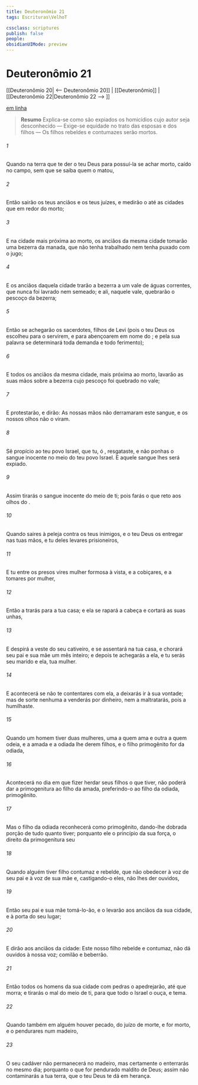 ```yaml
---
title: Deuteronômio 21
tags: Escrituras\VelhoT

cssclass: scriptures
publish: false
people:
obsidianUIMode: preview
---
```


# Deuteronômio 21
[[Deuteronômio 20| <-- Deuteronômio 20]] | [[Deuteronômio]] | [[Deuteronômio 22|Deuteronômio 22 --> ]]

[em linha](https://churchofjesuschrist.org/study/scriptures/ot/deut/21?lang=por)

> __Resumo__
Explica-se como são expiados os homicídios cujo autor seja desconhecido — Exige-se equidade no trato das esposas e dos filhos — Os filhos rebeldes e contumazes serão mortos.

###### 1 
Quando na terra que te der o  teu Deus para possuí-la se achar  morto, caído no campo, sem que se saiba quem o matou,

###### 2 
Então sairão os teus anciãos e os teus juízes, e medirão o  até as cidades que  em redor do morto;

###### 3 
E na cidade mais próxima ao morto, os anciãos da mesma cidade tomarão uma bezerra da manada, que não tenha trabalhado nem tenha puxado com o jugo;

###### 4 
E os anciãos daquela cidade trarão a bezerra a um vale de águas correntes, que nunca foi lavrado nem semeado; e ali, naquele vale, quebrarão o pescoço da bezerra;

###### 5 
Então se achegarão os sacerdotes, filhos de Levi (pois o  teu Deus os escolheu para o servirem, e para abençoarem em nome do ; e pela sua palavra se determinará toda demanda e todo ferimento);

###### 6 
E todos os anciãos da mesma cidade, mais próxima ao morto, lavarão as suas mãos sobre a bezerra cujo pescoço foi quebrado no vale;

###### 7 
E protestarão, e dirão: As nossas mãos não derramaram este sangue, e os nossos olhos não o viram.

###### 8 
Sê propício ao teu povo Israel, que tu, ó , resgataste, e não ponhas o sangue inocente no meio do teu povo Israel. E aquele sangue lhes será expiado.

###### 9 
Assim tirarás o sangue inocente do meio de ti; pois farás o que  reto aos olhos do .

###### 10 
Quando saires à peleja contra os teus inimigos, e o  teu Deus os entregar nas tuas mãos, e tu deles levares prisioneiros,

###### 11 
E tu entre os presos vires  mulher formosa à vista, e a cobiçares, e a tomares por mulher,

###### 12 
Então a trarás para a tua casa; e ela se rapará a cabeça e cortará as suas unhas,

###### 13 
E despirá a veste do seu cativeiro, e se assentará na tua casa, e chorará seu pai e sua mãe um mês inteiro; e depois te achegarás a ela, e tu serás seu marido e ela, tua mulher.

###### 14 
E acontecerá  se não te contentares com ela, a deixarás ir à sua vontade; mas de sorte nenhuma a venderás por dinheiro, nem a maltratarás, pois a humilhaste.

###### 15 
Quando um homem tiver duas mulheres, uma a quem ama e outra a quem odeia, e a amada e a odiada lhe derem filhos, e o filho primogênito for da odiada,

###### 16 
Acontecerá  no dia em que fizer herdar seus filhos o que tiver, não poderá dar a primogenitura ao filho da amada, preferindo-o ao filho da odiada,  primogênito.

###### 17 
Mas o filho da odiada reconhecerá como primogênito, dando-lhe dobrada porção de tudo quanto tiver; porquanto ele  o princípio da sua força, o direito da primogenitura seu 

###### 18 
Quando alguém tiver  filho contumaz e rebelde, que não obedecer à voz de seu pai e à voz de sua mãe e, castigando-o eles, não lhes der ouvidos,

###### 19 
Então seu pai e sua mãe tomá-lo-ão, e o levarão aos anciãos da sua cidade, e à porta do seu lugar;

###### 20 
E dirão aos anciãos da cidade: Este nosso filho  rebelde e contumaz, não dá ouvidos à nossa voz;  comilão e beberrão.

###### 21 
Então todos os homens da sua cidade com pedras o apedrejarão, até que morra; e tirarás o mal do meio de ti, para que todo o Israel o ouça, e tema.

###### 22 
Quando também em alguém houver pecado,  do juízo de morte, e for morto, e o pendurares num madeiro,

###### 23 
O seu cadáver não permanecerá no madeiro, mas certamente o enterrarás no mesmo dia; porquanto o que for pendurado  maldito de Deus; assim não contaminarás a tua terra, que o  teu Deus te dá em herança.

